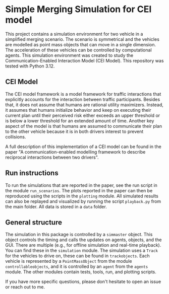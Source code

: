 # Simple Merging Simulation for CEI model
This project contains a simulation environment for two vehicle in a simplified merging scenario. The scenario is symmetrical and the vehicles are modelled as point mass objects that can move in a single dimension. The acceleration of these vehicles can be controlled by computational agents. This simulation environment was created to study the Communication-Enabled Interaction Model (CEI Model). This repository was tested with Python 3.12.
 

## CEI Model
The CEI model framework is a model framework for traffic interactions that explicitly accounts for the interaction between traffic participants. Besides that, it does not assume that humans are rational utility maximizers. Instead, it assumes that humans initialize behavior and keep on executing their current plan until their perceived risk either exceeds an upper threshold or is below a lower threshold for an extended amount of time. Another key aspect of the model is that humans are assumed to communicate their plan to the other vehicle because it is in both drivers interest to prevent collisions.

A full description of this implementation of a CEI model can be found in the paper "A communication-enabled modelling framework to describe reciprocal interactions between two drivers". 

## Run instructions
To run the simulations that are reported in the paper, see the run script in the module `run_scenarios`. The plots reported in the paper can then be reproduced using the scripts in the `plotting` module. All simulated results can also be replayed and visualized by running the script `playback.py` from the main folder. All data is stored in a `data` folder.  
 
## General structure
The simulation in this package is controlled by a `simmaster` object. This object controls the timing and calls the updates on agents, objects, and the GUI. There are multiple (e.g., for offline simulation and real-time playback). You can find these in the `simulation` module. The simulation uses a `Track` for the vehicles to drive on, these can be found in `trackobjects`. Each vehicle is represented by a `PointMassObject` from the module `controllableobjects`, and it is controlled by an `agent` from the `agents` module. The other modules contain tests, tools, run, and plotting scripts.

If you have more specific questions, please don't hesitate to open an issue or reach out to me.
